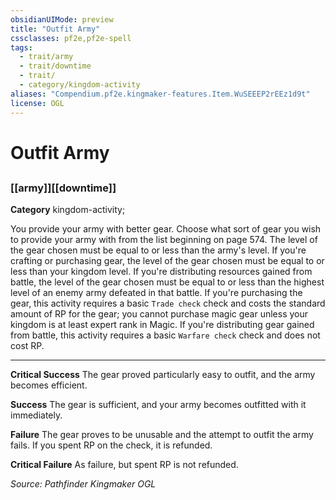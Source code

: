 ```yaml
---
obsidianUIMode: preview
title: "Outfit Army"
cssclasses: pf2e,pf2e-spell
tags:
  - trait/army
  - trait/downtime
  - trait/
  - category/kingdom-activity
aliases: "Compendium.pf2e.kingmaker-features.Item.WuSEEEP2rEEz1d9t"
license: OGL
---
```

# Outfit Army
## 
### [[army]][[downtime]]

**Category** kingdom-activity; 




You provide your army with better gear. Choose what sort of gear you wish to provide your army with from the list beginning on page 574. The level of the gear chosen must be equal to or less than the army's level. If you're crafting or purchasing gear, the level of the gear chosen must be equal to or less than your kingdom level. If you're distributing resources gained from battle, the level of the gear chosen must be equal to or less than the highest level of an enemy army defeated in that battle. If you're purchasing the gear, this activity requires a basic `Trade check` check and costs the standard amount of RP for the gear; you cannot purchase magic gear unless your kingdom is at least expert rank in Magic. If you're distributing gear gained from battle, this activity requires a basic `Warfare check` check and does not cost RP.

* * *

**Critical Success** The gear proved particularly easy to outfit, and the army becomes efficient.

**Success** The gear is sufficient, and your army becomes outfitted with it immediately.

**Failure** The gear proves to be unusable and the attempt to outfit the army fails. If you spent RP on the check, it is refunded.

**Critical Failure** As failure, but spent RP is not refunded.

*Source: Pathfinder Kingmaker*
*OGL*